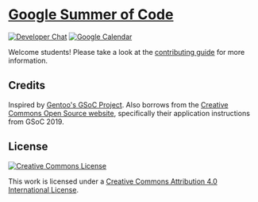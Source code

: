 # [Google Summer of Code](https://summerofcode.withgoogle.com)

[![Developer Chat](https://img.shields.io/gitter/room/proot-me/devs.svg?style=flat-square)](https://gitter.im/proot-me/gsoc)
[![Google Calendar](https://img.shields.io/badge/calendar-google-yellow?style=flat-square)](https://calendar.google.com/calendar?cid=dTVwaWlrYzcyM3Zqa2NhZ2s1N25xZWdyMDBAZ3JvdXAuY2FsZW5kYXIuZ29vZ2xlLmNvbQ)

Welcome students! Please take a look at the [contributing guide](CONTRIBUTING.md) for more information.

## Credits

Inspired by [Gentoo's GSoC Project](https://wiki.gentoo.org/wiki/Google_Summer_of_Code).
Also borrows from the [Creative Commons Open Source website](https://github.com/creativecommons/creativecommons.github.io-source),
specifically their application instructions from GSoC 2019.

## License

[![Creative Commons License](http://i.creativecommons.org/l/by/4.0/88x31.png)][cc-by-4.0]

This work is licensed under a [Creative Commons Attribution 4.0 International License][cc-by-4.0].

[cc-by-4.0]: http://creativecommons.org/licenses/by/4.0
